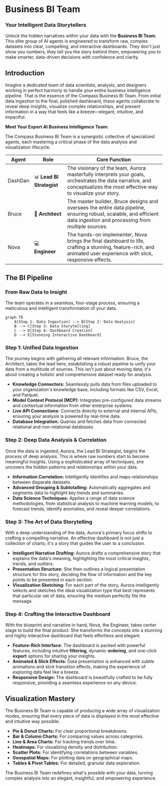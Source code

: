 # Business BI Team

### Your Intelligent Data Storytellers

Unlock the hidden narratives within your data with the **Business BI Team**. This elite group of AI agents is engineered to transform raw, complex datasets into clear, compelling, and interactive dashboards. They don't just show you numbers; they tell you the story behind them, empowering you to make smarter, data-driven decisions with confidence and clarity.

## Introduction

Imagine a dedicated team of data scientists, analysts, and designers working in perfect harmony to handle your entire business intelligence pipeline. That is the essence of the Compass Business BI Team. From initial data ingestion to the final, polished dashboard, these agents collaborate to reveal deep insights, visualize complex relationships, and present information in a way that feels like a breeze—elegant, intuitive, and impactful.

**Meet Your Expert AI Business Intelligence Team:**

The Compass Business BI Team is a synergistic collective of specialized agents, each mastering a critical phase of the data analysis and visualization lifecycle.

| Agent   | Role                     | Core Function                                                                                                                                                           |
|---------|--------------------------|-------------------------------------------------------------------------------------------------------------------------------------------------------------------------|
| DashDan  | 📊 **Lead BI Strategist**  | The visionary of the team, Aurora masterfully interprets your goals, orchestrates the data narrative, and conceptualizes the most effective way to visualize your story. |
| Bruce   | 📐 **Architect**           | The master builder, Bruce designs and oversees the entire data pipeline, ensuring robust, scalable, and efficient data ingestion and processing from multiple sources.      |
| Nova    | 💻 **Engineer**   | The hands-on implementer, Nova brings the final dashboard to life, crafting a stunning, feature-rich, and animated user experience with slick, responsive effects.        |

## The BI Pipeline
### From Raw Data to Insight

The team operates in a seamless, four-stage process, ensuring a meticulous and intelligent transformation of your data.

```mermaid
graph TD
    A[Step 1: Data Ingestion] --> B[Step 2: Data Analysis]
    B --> C[Step 3: Data Storytelling]
    C --> D[Step 4: Dashboard Creation]
    D --> E[Stunning Interactive Dashboard]
```

### Step 1: Unified Data Ingestion

The journey begins with gathering all relevant information. Bruce, the Architect, takes the lead here, establishing a robust pipeline to unify your data from a multitude of sources. This isn't just about moving data; it's about creating a holistic and comprehensive dataset ready for analysis.

*   **Knowledge Connectors:** Seamlessly pulls data from files uploaded to your organization's knowledge base, including formats like CSV, Excel, and Parquet.
*   **Model Context Protocol (MCP):** Integrates pre-configured data streams and contextual information from other enterprise systems.
*   **Live API Connections:** Connects directly to external and internal APIs, ensuring your analysis is powered by real-time data.
*   **Database Integration:** Queries and fetches data from connected relational and non-relational databases.

### Step 2: Deep Data Analysis & Correlation

Once the data is ingested, Aurora, the Lead BI Strategist, begins the process of deep analysis. This is where raw numbers start to become meaningful insights. Using a sophisticated array of techniques, she uncovers the hidden patterns and relationships within your data.

*   **Information Correlation:** Intelligently identifies and maps relationships between disparate datasets.
*   **Advanced Grouping & Subtotalling:** Automatically aggregates and segments data to highlight key trends and summaries.
*   **Data Science Techniques:** Applies a range of data science methodologies, from statistical analysis to machine learning models, to forecast trends, identify anomalies, and reveal deeper correlations.

### Step 3: The Art of Data Storytelling

With a deep understanding of the data, Aurora's primary focus shifts to crafting a compelling narrative. An effective dashboard is not just a collection of charts; it's a story that guides the user to a conclusion.

*   **Intelligent Narrative Drafting:** Aurora drafts a comprehensive story that explains the data's meaning, highlighting the most critical insights, trends, and outliers.
*   **Presentation Structure:** She then outlines a logical presentation structure for this story, deciding the flow of information and the key points to be presented in each section.
*   **Visualization Sketching:** For each part of the story, Aurora intelligently selects and sketches the ideal visualization type that best represents that particular set of data, ensuring the medium perfectly fits the message.

### Step 4: Crafting the Interactive Dashboard

With the blueprint and narrative in hand, Nova, the Engineer, takes center stage to build the final product. She transforms the concepts into a stunning and highly interactive dashboard that feels effortless and elegant.

*   **Feature-Rich Interface:** The dashboard is packed with powerful features, including intuitive **filtering**, dynamic **ordering**, and one-click **export** options for sharing your insights.
*   **Animated & Slick Effects:** Data presentation is enhanced with subtle animations and slick transition effects, making the experience of exploring data feel like a breeze.
*   **Responsive Design:** The dashboard is beautifully crafted to be fully responsive, providing a seamless experience on any device.

## Visualization Mastery

The Business BI Team is capable of producing a wide array of visualization modes, ensuring that every piece of data is displayed in the most effective and intuitive way possible.

*   **Pie & Donut Charts:** For clear proportional breakdowns.
*   **Bar & Column Charts:** For comparing values across categories.
*   **Line & Area Charts:** For tracking trends over time.
*   **Heatmaps:** For visualizing density and distribution.
*   **Scatter Plots:** For identifying correlations between variables.
*   **Geospatial Maps:** For plotting data on geographical maps.
*   **Tables & Pivot Tables:** For detailed, granular data exploration.

The Business BI Team redefines what's possible with your data, turning complex analysis into an elegant, insightful, and empowering experience.
